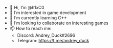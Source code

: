 - 👋 Hi, I’m @h1xC0
- 👀 I’m interested in game development
- 🌱 I’m currently learning C++
- 💞️ I’m looking to collaborate on interesting games
- 📫 How to reach me: 
  - Discord: Andrey_Duck#2696
  - Telegram: https://t.me/andrey_duck

<!---
h1xC0/h1xC0 is a ✨ special ✨ repository because its `README.md` (this file) appears on your GitHub profile.
You can click the Preview link to take a look at your changes.
--->
